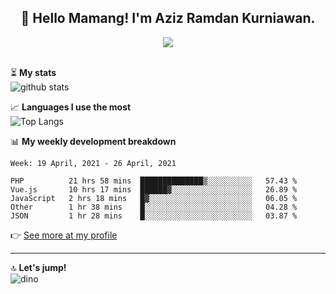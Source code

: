<h2 align="center">👋 Hello Mamang! I'm Aziz Ramdan Kurniawan.</h2>  
<p align="center">
  <img src="https://komarev.com/ghpvc/?username=azizramdan"> <br><br>
</p>
    
⏳ **My stats**  
![github stats](https://github-readme-stats.vercel.app/api?username=azizramdan&show_icons=true&count_private=true&title_color=000&hide_border=true&hide_title=true)  

📈 **Languages I use the most**  
![Top Langs](https://github-readme-stats.vercel.app/api/top-langs/?username=azizramdan&layout=compact&langs_count=6&hide=tsql&hide_border=true&hide_title=true&exclude_repo=Futsal-Go,Futsal-Go-Admin,Sistem-Informasi-Sensus-Harian-Rawat-Inap)  

📊 **My weekly development breakdown**
<!--START_SECTION:waka-->
```text
Week: 19 April, 2021 - 26 April, 2021

PHP          21 hrs 58 mins  ██████████████▒░░░░░░░░░░   57.43 % 
Vue.js       10 hrs 17 mins  ██████▓░░░░░░░░░░░░░░░░░░   26.89 % 
JavaScript   2 hrs 18 mins   █▓░░░░░░░░░░░░░░░░░░░░░░░   06.05 % 
Other        1 hr 38 mins    █░░░░░░░░░░░░░░░░░░░░░░░░   04.28 % 
JSON         1 hr 28 mins    █░░░░░░░░░░░░░░░░░░░░░░░░   03.87 % 
```
<!--END_SECTION:waka-->
👉 [See more at my profile](https://wakatime.com/@azizramdan)
***
🔝 **Let's jump!**  
![dino](https://raw.githubusercontent.com/azizramdan/azizramdan/master/dino.gif)  
